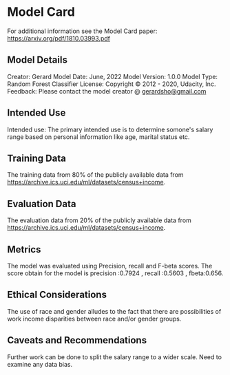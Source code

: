 # Model Card
For additional information see the Model Card paper: https://arxiv.org/pdf/1810.03993.pdf

## Model Details
Creator: Gerard
Model Date: June, 2022
Model Version: 1.0.0
Model Type: Random Forest Classifier
License: Copyright © 2012 - 2020, Udacity, Inc.
Feedback: Please contact the model creator @ gerardsho@gmail.com

## Intended Use
Intended use: The primary intended use is to determine somone's salary range based on personal information like age, marital status etc.

## Training Data
The training data from 80% of the publicly available data from https://archive.ics.uci.edu/ml/datasets/census+income. 

## Evaluation Data
The evaluation data from 20% of the publicly available data from https://archive.ics.uci.edu/ml/datasets/census+income. 

## Metrics
The model was evaluated using Precision, recall and F-beta scores. The score obtain for the model is precision :0.7924 , recall :0.5603 , fbeta:0.656. 

## Ethical Considerations
The use of race and gender alludes to the fact that there are possibilities of work income disparities between race and/or gender groups. 

## Caveats and Recommendations
Further work can be done to split the salary range to a wider scale. 
Need to examine any data bias. 

